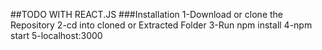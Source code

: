 ##TODO WITH REACT.JS
###Installation
1-Download or clone the Repository
2-cd into cloned or Extracted Folder
3-Run npm install
4-npm start
5-localhost:3000